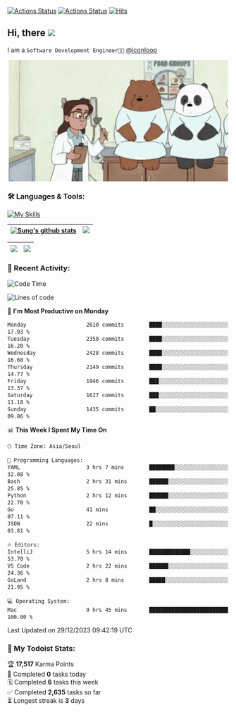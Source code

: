 
[![Actions Status](https://github.com/ddok2/ddok2/workflows/Todoist%20Readme/badge.svg)](https://github.com/ddok2/ddok2/actions)
[![Actions Status](https://github.com/ddok2/ddok2/workflows/wakatime-stats/badge.svg)](https://github.com/ddok2/ddok2/actions)
[![Hits](https://hits.seeyoufarm.com/api/count/incr/badge.svg?url=https%3A%2F%2Fgithub.com%2Fddok2&count_bg=%23FF9595&title_bg=%23555555&icon=github.svg&icon_color=%23FFFFFF&title=hits&edge_flat=false)](https://hits.seeyoufarm.com)

<!-- ![visitors](https://visitor-badge.laobi.icu/badge?page_id=ddok2.ddok2) -->
## Hi, there <img src="https://raw.githubusercontent.com/MartinHeinz/MartinHeinz/master/wave.gif" width="3%">

I am a `Software Development Engineer🧑‍💻` [@iconloop](https://github.com/iconloop)


<p align="center">
    <img align="center" alt="GIF" src="img/debugging.gif" />
</p>


### 🛠 Languages & Tools:

[![My Skills](https://skillicons.dev/icons?i=go,js,ts,py,express,react,svelte,jquery,pug,mongodb,mysql,redis,aws,docker,kubernetes)](https://skillicons.dev)


| <a href="https://github-readme-stats.vercel.app/api?username=ddok2&show_icons=true&include_all_commits=true&count_private=true&theme=buefy&hide_border=true"><img align="center" src="https://github-readme-stats.vercel.app/api?username=ddok2&show_icons=true&include_all_commits=true&count_private=true&theme=buefy&hide_border=true" alt="Sung's github stats" /></a> | <a href="https://github.com/ddok2"><img src="http://github-readme-streak-stats.herokuapp.com?user=ddok2&hide_border=true" /></a> |
| ------------- |------------- |


| <a href="https://github.com/ddok2"><img align="center" src="https://github-readme-stats.vercel.app/api/top-langs/?username=ddok2&theme=buefy&hide=html,css&hide_border=true" /></a> | <a href="https://github.com/ddok2"><img align="center" src="https://activity-graph.herokuapp.com/graph?username=ddok2&theme=github&hide_border=true" height="250" /></a> |
| ------------- |--------------------------------------------------------------------------------------------------------------------------------------------------------------------------|


<!-- <details open>
    <summary>📈 My GitHub Stats</summary>
    <p align="center">
        <a href="https://github.com/ddok2">
            <img align="center" src="https://github-readme-stats.vercel.app/api?username=ddok2&show_icons=true&include_all_commits=true&count_private=true&theme=buefy&hide_border=true" alt="Sung's github stats" />
        </a>
    </p>
</details>
<details>
    <summary>💬 Top Languages</summary>
    <p align="center"> 
        <a href="https://github.com/ddok2">
            <img align="center" src="https://github-readme-stats.vercel.app/api/top-langs/?username=ddok2&layout=compact&theme=buefy&hide=html,css&hide_border=true" />
        </a>
    </p>
</details> -->


### 🌈 Recent Activity:
<!--START_SECTION:waka-->
![Code Time](http://img.shields.io/badge/Code%20Time-2%2C395%20hrs%2016%20mins-blue)

![Lines of code](https://img.shields.io/badge/From%20Hello%20World%20I%27ve%20Written-11.5%20million%20lines%20of%20code-blue)

📅 **I'm Most Productive on Monday** 

```text
Monday                   2610 commits        ████░░░░░░░░░░░░░░░░░░░░░   17.93 % 
Tuesday                  2358 commits        ████░░░░░░░░░░░░░░░░░░░░░   16.20 % 
Wednesday                2428 commits        ████░░░░░░░░░░░░░░░░░░░░░   16.68 % 
Thursday                 2149 commits        ████░░░░░░░░░░░░░░░░░░░░░   14.77 % 
Friday                   1946 commits        ███░░░░░░░░░░░░░░░░░░░░░░   13.37 % 
Saturday                 1627 commits        ███░░░░░░░░░░░░░░░░░░░░░░   11.18 % 
Sunday                   1435 commits        ██░░░░░░░░░░░░░░░░░░░░░░░   09.86 % 
```


📊 **This Week I Spent My Time On** 

```text
🕑︎ Time Zone: Asia/Seoul

💬 Programming Languages: 
YAML                     3 hrs 7 mins        ████████░░░░░░░░░░░░░░░░░   32.08 % 
Bash                     2 hrs 31 mins       ██████░░░░░░░░░░░░░░░░░░░   25.85 % 
Python                   2 hrs 12 mins       ██████░░░░░░░░░░░░░░░░░░░   22.70 % 
Go                       41 mins             ██░░░░░░░░░░░░░░░░░░░░░░░   07.11 % 
JSON                     22 mins             █░░░░░░░░░░░░░░░░░░░░░░░░   03.81 % 

🔥 Editors: 
IntelliJ                 5 hrs 14 mins       █████████████░░░░░░░░░░░░   53.70 % 
VS Code                  2 hrs 22 mins       ██████░░░░░░░░░░░░░░░░░░░   24.36 % 
GoLand                   2 hrs 8 mins        █████░░░░░░░░░░░░░░░░░░░░   21.95 % 

💻 Operating System: 
Mac                      9 hrs 45 mins       █████████████████████████   100.00 % 
```


 Last Updated on 29/12/2023 09:42:19 UTC
<!--END_SECTION:waka-->

### 🚧 My Todoist Stats:
<!-- TODO-IST:START -->
🏆  **17,517** Karma Points           
🌸  Completed **0** tasks today           
🗓  Completed **6** tasks this week           
✅  Completed **2,635** tasks so far           
⏳  Longest streak is **3** days
<!-- TODO-IST:END -->

